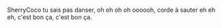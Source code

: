 SherryCoco tu sais pas danser, oh oh oh oh oooooh, corde à sauter eh eh eh, c'est bon ça, c'est bon ça.